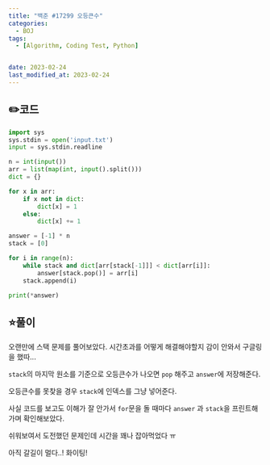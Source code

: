 ```yaml
---
title: "백준 #17299 오등큰수"
categories:
  - BOJ
tags:
  - [Algorithm, Coding Test, Python]


date: 2023-02-24
last_modified_at: 2023-02-24
---
```

## :pencil2:코드

```python
import sys
sys.stdin = open('input.txt')
input = sys.stdin.readline

n = int(input())
arr = list(map(int, input().split()))
dict = {}

for x in arr:
    if x not in dict:
        dict[x] = 1
    else:
        dict[x] += 1

answer = [-1] * n
stack = [0]

for i in range(n):
    while stack and dict[arr[stack[-1]]] < dict[arr[i]]:
        answer[stack.pop()] = arr[i]
    stack.append(i)

print(*answer)
```



## :star:풀이

오랜만에 스택 문제를 풀어보았다. 시간초과를 어떻게 해결해야할지 감이 안와서 구글링을 했따...

`stack`의 마지막 원소를 기준으로 오등큰수가 나오면 `pop` 해주고 `answer`에 저장해준다.

오등큰수를 못찾을 경우 `stack`에 인덱스를 그냥 넣어준다. 

사실 코드를 보고도 이해가 잘 안가서 `for`문을 돌 때마다 `answer` 과 `stack`을 프린트해가며 확인해보았다.

쉬워보여서 도전했던 문제인데 시간을 꽤나 잡아먹었다 ㅠ 

아직 갈길이 멀다..! 화이팅!